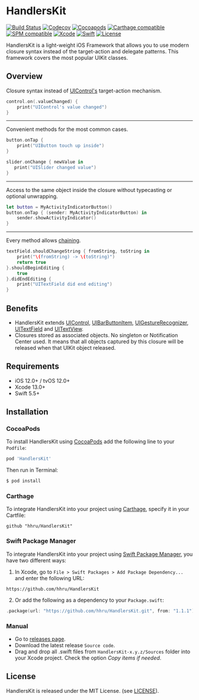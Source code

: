 # HandlersKit
[![Build Status](https://github.com/hhru/HandlersKit/workflows/CI/badge.svg?branch=main)](https://github.com/hhru/HandlersKit/actions)
[![Codecov](https://codecov.io/gh/hhru/HandlersKit/branch/master/graph/badge.svg)](https://codecov.io/gh/hhru/HandlersKit)
[![Cocoapods](https://img.shields.io/cocoapods/v/HandlersKit.svg?style=flat)](http://cocoapods.org/pods/HandlersKit)
[![Carthage compatible](https://img.shields.io/badge/Carthage-Compatible-brightgreen.svg?style=flat)](https://github.com/Carthage/Carthage)
[![SPM compatible](https://img.shields.io/badge/SPM-Compatible-brightgreen.svg?style=flat)](https://swift.org/package-manager/)
[![Xcode](https://img.shields.io/badge/Xcode-13-blue)](https://developer.apple.com/xcode)
[![Swift](https://img.shields.io/badge/Swift-5.5-orange)](https://swift.org)
[![License](https://img.shields.io/github/license/hhru/HandlersKit.svg)](https://opensource.org/licenses/MIT)

HandlersKit is a light-weight iOS Framework that allows you to use modern closure syntax instead of the target-action and delegate patterns. This framework covers the most popular UIKit classes.

## Overview
Closure syntax instead of [UIControl's](https://developer.apple.com/documentation/uikit/uicontrol) target-action mechanism.
```swift
control.on(.valueChanged) {
    print("UIControl's value changed")
}
```
---
Convenient methods for the most common cases.
```swift
button.onTap {
    print("UIButton touch up inside")
}
```
```swift
slider.onChange { newValue in
   print("UISlider changed value")
}
```
---
Access to the same object inside the closure without typecasting or optional unwrapping.
```swift
let button = MyActivityIndicatorButton()
button.onTap { (sender: MyActivityIndicatorButton) in
    sender.showActivityIndicator()
}
```
---
Every method allows [chaining](https://en.wikipedia.org/wiki/Method_chaining).
```swift
textField.shouldChangeString { fromString, toString in
    print("\(fromString) -> \(toString)")
    return true
}.shouldBeginEditing {
    true
}.didEndEditing {
    print("UITextField did end editing")
}
```

## Benefits
- HandlersKit extends [UIControl](https://developer.apple.com/documentation/uikit/uicontrol), [UIBarButtonItem](https://developer.apple.com/documentation/uikit/uibarbuttonitem), [UIGestureRecognizer](https://developer.apple.com/documentation/uikit/uigesturerecognizer), [UITextField](https://developer.apple.com/documentation/uikit/uitextfield) and [UITextView](https://developer.apple.com/documentation/uikit/uitextview).
- Closures stored as associated objects. No singleton or Notification Center used. It means that all objects captured by this closure will be released when that UIKit object released.

## Requirements
- iOS 12.0+ / tvOS 12.0+
- Xcode 13.0+
- Swift 5.5+

## Installation
### CocoaPods
To install HandlersKit using [CocoaPods](http://cocoapods.org) add the following line to your `Podfile`:
```ruby
pod 'HandlersKit'
```
Then run in Terminal:
```sh
$ pod install
```

### Carthage
To integrate HandlersKit into your project using [Carthage](https://github.com/Carthage/Carthage), specify it in your Cartfile:
```shell
github "hhru/HandlersKit"
```

### Swift Package Manager
To integrate HandlersKit into your project using [Swift Package Manager](https://swift.org/package-manager/), you have two different ways:
1. In Xcode, go to `File > Swift Packages > Add Package Dependency...` and enter the following URL:
```
https://github.com/hhru/HandlersKit
```
2. Or add the following as a dependency to your `Package.swift`:
```swift
.package(url: "https://github.com/hhru/HandlersKit.git", from: "1.1.1")
```

### Manual
- Go to [releases page](https://github.com/hhru/HandlersKit/releases).
- Download the latest release `Source code`.
- Drag and drop all .swift files from `HandlersKit-x.y.z/Sources` folder into your Xcode project. Check the option *Copy items if needed*.

## License
HandlersKit is released under the MIT License. (see [LICENSE](https://github.com/hhru/HandlersKit/blob/master/LICENSE)).
